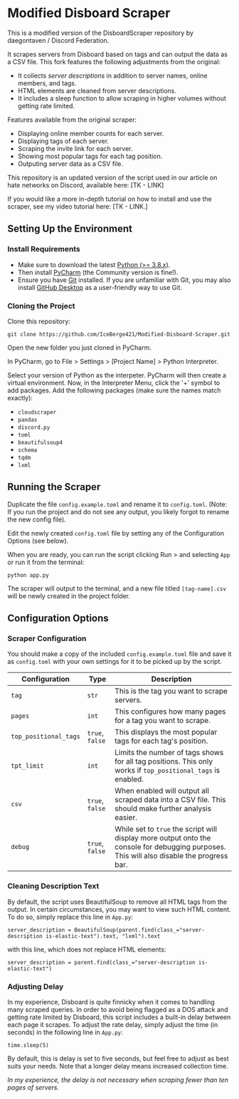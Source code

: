 # Modified Disboard Scraper

This is a modified version of the DisboardScraper repository by daegontaven / Discord Federation.

It scrapes servers from Disboard based on tags and can output the data as a CSV file. This fork features the following adjustments from the original:

- It collects *server descriptions* in addition to server names, online members, and tags.
- HTML elements are cleaned from server descriptions.
- It includes a sleep function to allow scraping in higher volumes without getting rate limited.

Features available from the original scraper:

- Displaying online member counts for each server.
- Displaying tags of each server.
- Scraping the invite link for each server.
- Showing most popular tags for each tag position.
- Outputing server data as a CSV file.

This repository is an updated version of the script used in our article on hate networks on Discord, available here: [TK - LINK]

If you would like a more in-depth tutorial on how to install and use the scraper, see my video tutorial here: [TK - LINK.]

## Setting Up the Environment

### Install Requirements

- Make sure to download the latest [Python (>= 3.8.x)](https://www.python.org/downloads/).
- Then install [PyCharm](https://www.jetbrains.com/pycharm/) (the Community version is fine!).
- Ensure you have [Git](https://git-scm.com/book/en/v2/Getting-Started-Installing-Git) installed. If you are unfamiliar with Git, you may also install [GitHub Desktop](https://desktop.github.com/) as a user-friendly way to use Git.

### Cloning the Project

Clone this repository:

```
git clone https://github.com/IceBerge421/Modified-Disboard-Scraper.git
```

Open the new folder you just cloned in PyCharm.

In PyCharm, go to File > Settings > [Project Name] > Python Interpreter.

Select your version of Python as the interpeter. PyCharm will then create a virtual environment. Now, in the Interpreter Menu, click the '+' symbol to add packages. Add the following packages (make sure the names match exactly):

- `cloudscraper`
- `pandas`
- `discord.py`
- `toml`
- `beautifulsoup4`
- `schema`
- `tqdm`
- `lxml`

## Running the Scraper

Duplicate the file `config.example.toml` and rename it to `config.toml`. 
(Note: If you run the project and do not see any output, you likely forgot to rename the new config file).

Edit the newly created `config.toml` file by setting any of the Configuration Options (see below).

When you are ready, you can run the script clicking Run > and selecting `App` or run it from the terminal:

```
python app.py
```
The scraper will output to the terminal, and a new file titled `[tag-name].csv` will be newly created in the project folder.

## Configuration Options

### Scraper Configuration

You should make a copy of the included `config.example.toml` file and save it as `config.toml` with your own settings for it to be picked up by the script.

|  Configuration        |  Type            | Description                                                                                                                               |
|-----------------------|------------------|-------------------------------------------------------------------------------------------------------------------------------------------|
| `tag`                 | `str`            | This is the tag you want to scrape  servers.                                                                                          |
| `pages`               | `int`            | This configures how many pages for a tag you want to scrape.                                                                              |
| `top_positional_tags` | `true`,  `false` | This displays the most popular tags for each tag's position.                                                                              |
| `tpt_limit`           | `int`            | Limits the number of tags shows for all tag positions. This only works if `top_positional_tags` is enabled.                               |
| `csv`                 | `true`, `false`  | When enabled will output all scraped data into a CSV file. This should make further analysis easier.                                      |
| `debug`               | `true`, `false`  | While set to `true` the script will display more output onto the console for debugging purposes. This will also disable the progress bar. |
### Cleaning Description Text

By default, the script uses BeautifulSoup to remove all HTML tags from the output. In certain circumstances, you may want to view such HTML content. To do so, simply replace this line in `App.py`:

```
server_description = BeautifulSoup(parent.find(class_="server-description is-elastic-text").text, "lxml").text
```
with this line, which does not replace HTML elements:
```
server_description = parent.find(class_="server-description is-elastic-text")
```

### Adjusting Delay

In my experience, Disboard is quite finnicky when it comes to handling many scraped queries. In order to avoid being flagged as a DOS attack and getting rate limited by Disboard, this script includes a built-in delay between each page it scrapes. To adjust the rate delay, simply adjust the time (in seconds) in the following line in `App.py`:

```
time.sleep(5)
```
By default, this is delay is set to five seconds, but feel free to adjust as best suits your needs. Note that a longer delay means increased collection time. 

*In my experience, the delay is not necessary when scraping fewer than ten pages of servers.*